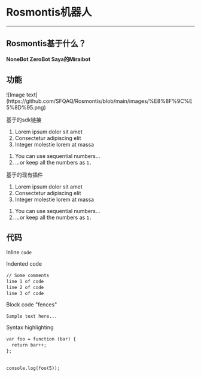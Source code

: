 <h1 id="h1-">Rosmontis机器人</h1>
<hr>
<h2 id="-">Rosmontis基于什么？</h2>
<p><strong>NoneBot ZeroBot Saya的Miraibot</strong></p>
<h2 id="-">功能</h2>
![Image text](https://github.com/SFQAQ/Rosmontis/blob/main/images/%E8%8F%9C%E5%8D%95.png)
<p>基于的sdk链接</p>
<ol>
<li>Lorem ipsum dolor sit amet</li>
<li>Consectetur adipiscing elit</li>
<li>Integer molestie lorem at massa</li>
</ol>
<ol>
<li>You can use sequential numbers...</li>
<li>...or keep all the numbers as <code>1.</code></li>
</ol>
<p>基于的现有插件</p>
<ol>
<li>Lorem ipsum dolor sit amet</li>
<li>Consectetur adipiscing elit</li>
<li>Integer molestie lorem at massa</li>
</ol>
<ol>
<li>You can use sequential numbers...</li>
<li>...or keep all the numbers as <code>1.</code></li>
</ol>
<h2 id="-">代码</h2>
<p>Inline <code>code</code></p>
<p>Indented code</p>
<pre><code>// Some comments
line 1 of code
line 2 of code
line 3 of code
</code></pre><p>Block code &quot;fences&quot;</p>
<pre><code>Sample text here...
</code></pre><p>Syntax highlighting</p>
<pre><code class="lang-js">var foo = function (bar) {
  return bar++;
};

console.log(foo(5));
</code></pre>
